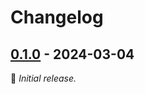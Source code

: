# Changelog

## [0.1.0] - 2024-03-04

:seedling: _Initial release._

[0.1.0]: https://github.com/jsappl/torchmodels/tags/v0.1.0
